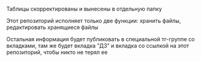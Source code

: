 <p>Таблицы скорректированы и вынесены в отдельную папку</p>
<p>Этот репозиторий исполняет только две функции: хранить файлы, редактировать хранящиеся файлы</p>
<p>Остальная информация будет публиковать в специальной тг-группе со вкладками, там же будет вкладка "ДЗ" и вкладка со ссылкой на этот репозиторий, чтобы никто не терял ее</p>
